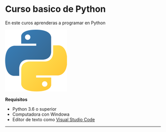 # Curso basico de Python

En este curos aprenderas a programar en Python

![Logo de Python](imagenes\1280px-Python-logo-notext.svg_.png)

**Requisitos**
- Python 3.6 o superior
- Computadora con Windowa
- Editor de texto como [Visual Studio Code]([https://code.visualstudio.com](https://github.com/MontesNatanael/curso-basico-python1/blob/main/imagenes/1280px-Python-logo-notext.svg_.png))
-------------------------------------------------------------------------------
